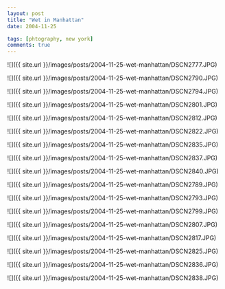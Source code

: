 ```yaml
---
layout: post
title: "Wet in Manhattan"
date: 2004-11-25

tags: [phtography, new york]
comments: true
---
```

![]({{ site.url }}/images/posts/2004-11-25-wet-manhattan/DSCN2777.JPG)

![]({{ site.url }}/images/posts/2004-11-25-wet-manhattan/DSCN2790.JPG)

![]({{ site.url }}/images/posts/2004-11-25-wet-manhattan/DSCN2794.JPG)

![]({{ site.url }}/images/posts/2004-11-25-wet-manhattan/DSCN2801.JPG)

![]({{ site.url }}/images/posts/2004-11-25-wet-manhattan/DSCN2812.JPG)

![]({{ site.url }}/images/posts/2004-11-25-wet-manhattan/DSCN2822.JPG)

![]({{ site.url }}/images/posts/2004-11-25-wet-manhattan/DSCN2835.JPG)

![]({{ site.url }}/images/posts/2004-11-25-wet-manhattan/DSCN2837.JPG)

![]({{ site.url }}/images/posts/2004-11-25-wet-manhattan/DSCN2840.JPG)

![]({{ site.url }}/images/posts/2004-11-25-wet-manhattan/DSCN2789.JPG)

![]({{ site.url }}/images/posts/2004-11-25-wet-manhattan/DSCN2793.JPG)

![]({{ site.url }}/images/posts/2004-11-25-wet-manhattan/DSCN2799.JPG)

![]({{ site.url }}/images/posts/2004-11-25-wet-manhattan/DSCN2807.JPG)

![]({{ site.url }}/images/posts/2004-11-25-wet-manhattan/DSCN2817.JPG)

![]({{ site.url }}/images/posts/2004-11-25-wet-manhattan/DSCN2825.JPG)

![]({{ site.url }}/images/posts/2004-11-25-wet-manhattan/DSCN2836.JPG)

![]({{ site.url }}/images/posts/2004-11-25-wet-manhattan/DSCN2838.JPG)

